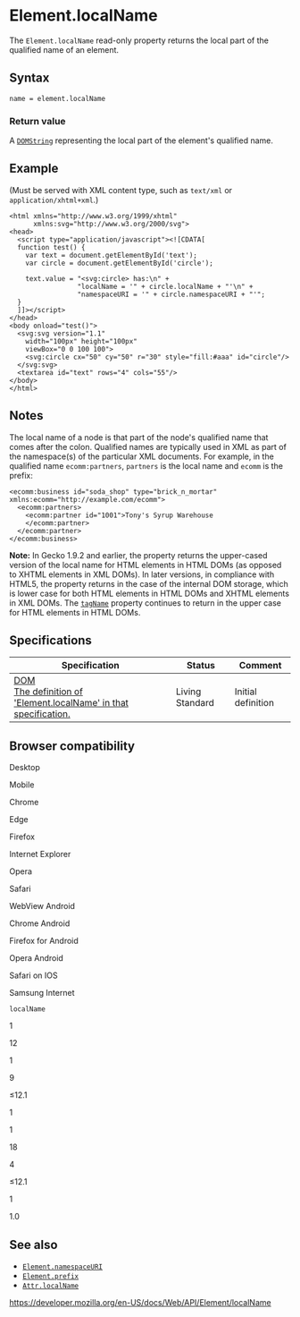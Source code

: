 # Element.localName

The `Element.localName` read-only property returns the local part of the qualified name of an element.

## Syntax

    name = element.localName

### Return value

A [`DOMString`](../domstring) representing the local part of the element's qualified name.

## Example

(Must be served with XML content type, such as `text/xml` or `application/xhtml+xml`.)

    <html xmlns="http://www.w3.org/1999/xhtml"
          xmlns:svg="http://www.w3.org/2000/svg">
    <head>
      <script type="application/javascript"><![CDATA[
      function test() {
        var text = document.getElementById('text');
        var circle = document.getElementById('circle');

        text.value = "<svg:circle> has:\n" +
                     "localName = '" + circle.localName + "'\n" +
                     "namespaceURI = '" + circle.namespaceURI + "'";
      }
      ]]></script>
    </head>
    <body onload="test()">
      <svg:svg version="1.1"
        width="100px" height="100px"
        viewBox="0 0 100 100">
        <svg:circle cx="50" cy="50" r="30" style="fill:#aaa" id="circle"/>
      </svg:svg>
      <textarea id="text" rows="4" cols="55"/>
    </body>
    </html>

## Notes

The local name of a node is that part of the node's qualified name that comes after the colon. Qualified names are typically used in XML as part of the namespace(s) of the particular XML documents. For example, in the qualified name `ecomm:partners`, `partners` is the local name and `ecomm` is the prefix:

    <ecomm:business id="soda_shop" type="brick_n_mortar" xmlns:ecomm="http://example.com/ecomm">
      <ecomm:partners>
        <ecomm:partner id="1001">Tony's Syrup Warehouse
        </ecomm:partner>
      </ecomm:partner>
    </ecomm:business>

**Note:** In Gecko 1.9.2 and earlier, the property returns the upper-cased version of the local name for HTML elements in HTML DOMs (as opposed to XHTML elements in XML DOMs). In later versions, in compliance with HTML5, the property returns in the case of the internal DOM storage, which is lower case for both HTML elements in HTML DOMs and XHTML elements in XML DOMs. The [`tagName`](tagname) property continues to return in the upper case for HTML elements in HTML DOMs.

## Specifications

<table><thead><tr class="header"><th>Specification</th><th>Status</th><th>Comment</th></tr></thead><tbody><tr class="odd"><td><a href="https://dom.spec.whatwg.org/#dom-element-localname">DOM<br />
<span class="small">The definition of 'Element.localName' in that specification.</span></a></td><td><span class="spec-living">Living Standard</span></td><td>Initial definition</td></tr></tbody></table>

## Browser compatibility

Desktop

Mobile

Chrome

Edge

Firefox

Internet Explorer

Opera

Safari

WebView Android

Chrome Android

Firefox for Android

Opera Android

Safari on IOS

Samsung Internet

`localName`

1

12

1

9

≤12.1

1

1

18

4

≤12.1

1

1.0

## See also

- [`Element.namespaceURI`](namespaceuri)
- [`Element.prefix`](prefix)
- [`Attr.localName`](../attr/localname)

<a href="https://developer.mozilla.org/en-US/docs/Web/API/Element/localName" class="_attribution-link">https://developer.mozilla.org/en-US/docs/Web/API/Element/localName</a>
